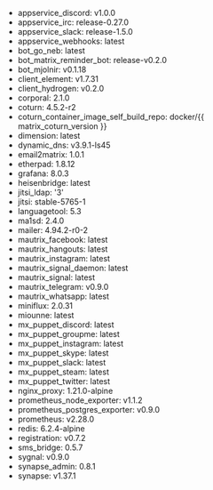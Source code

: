 * appservice_discord: v1.0.0
* appservice_irc: release-0.27.0
* appservice_slack: release-1.5.0
* appservice_webhooks: latest
* bot_go_neb: latest
* bot_matrix_reminder_bot: release-v0.2.0
* bot_mjolnir: v0.1.18
* client_element: v1.7.31
* client_hydrogen: v0.2.0
* corporal: 2.1.0
* coturn: 4.5.2-r2
* coturn_container_image_self_build_repo: docker/{{ matrix_coturn_version }}
* dimension: latest
* dynamic_dns: v3.9.1-ls45
* email2matrix: 1.0.1
* etherpad: 1.8.12
* grafana: 8.0.3
* heisenbridge: latest
* jitsi_ldap: '3'
* jitsi: stable-5765-1
* languagetool: 5.3
* ma1sd: 2.4.0
* mailer: 4.94.2-r0-2
* mautrix_facebook: latest
* mautrix_hangouts: latest
* mautrix_instagram: latest
* mautrix_signal_daemon: latest
* mautrix_signal: latest
* mautrix_telegram: v0.9.0
* mautrix_whatsapp: latest
* miniflux: 2.0.31
* miounne: latest
* mx_puppet_discord: latest
* mx_puppet_groupme: latest
* mx_puppet_instagram: latest
* mx_puppet_skype: latest
* mx_puppet_slack: latest
* mx_puppet_steam: latest
* mx_puppet_twitter: latest
* nginx_proxy: 1.21.0-alpine
* prometheus_node_exporter: v1.1.2
* prometheus_postgres_exporter: v0.9.0
* prometheus: v2.28.0
* redis: 6.2.4-alpine
* registration: v0.7.2
* sms_bridge: 0.5.7
* sygnal: v0.9.0
* synapse_admin: 0.8.1
* synapse: v1.37.1
